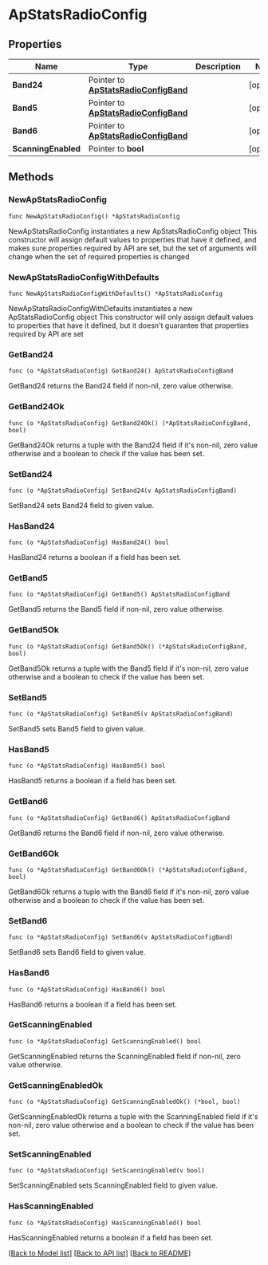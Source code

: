 # ApStatsRadioConfig

## Properties

Name | Type | Description | Notes
------------ | ------------- | ------------- | -------------
**Band24** | Pointer to [**ApStatsRadioConfigBand**](ApStatsRadioConfigBand.md) |  | [optional] 
**Band5** | Pointer to [**ApStatsRadioConfigBand**](ApStatsRadioConfigBand.md) |  | [optional] 
**Band6** | Pointer to [**ApStatsRadioConfigBand**](ApStatsRadioConfigBand.md) |  | [optional] 
**ScanningEnabled** | Pointer to **bool** |  | [optional] 

## Methods

### NewApStatsRadioConfig

`func NewApStatsRadioConfig() *ApStatsRadioConfig`

NewApStatsRadioConfig instantiates a new ApStatsRadioConfig object
This constructor will assign default values to properties that have it defined,
and makes sure properties required by API are set, but the set of arguments
will change when the set of required properties is changed

### NewApStatsRadioConfigWithDefaults

`func NewApStatsRadioConfigWithDefaults() *ApStatsRadioConfig`

NewApStatsRadioConfigWithDefaults instantiates a new ApStatsRadioConfig object
This constructor will only assign default values to properties that have it defined,
but it doesn't guarantee that properties required by API are set

### GetBand24

`func (o *ApStatsRadioConfig) GetBand24() ApStatsRadioConfigBand`

GetBand24 returns the Band24 field if non-nil, zero value otherwise.

### GetBand24Ok

`func (o *ApStatsRadioConfig) GetBand24Ok() (*ApStatsRadioConfigBand, bool)`

GetBand24Ok returns a tuple with the Band24 field if it's non-nil, zero value otherwise
and a boolean to check if the value has been set.

### SetBand24

`func (o *ApStatsRadioConfig) SetBand24(v ApStatsRadioConfigBand)`

SetBand24 sets Band24 field to given value.

### HasBand24

`func (o *ApStatsRadioConfig) HasBand24() bool`

HasBand24 returns a boolean if a field has been set.

### GetBand5

`func (o *ApStatsRadioConfig) GetBand5() ApStatsRadioConfigBand`

GetBand5 returns the Band5 field if non-nil, zero value otherwise.

### GetBand5Ok

`func (o *ApStatsRadioConfig) GetBand5Ok() (*ApStatsRadioConfigBand, bool)`

GetBand5Ok returns a tuple with the Band5 field if it's non-nil, zero value otherwise
and a boolean to check if the value has been set.

### SetBand5

`func (o *ApStatsRadioConfig) SetBand5(v ApStatsRadioConfigBand)`

SetBand5 sets Band5 field to given value.

### HasBand5

`func (o *ApStatsRadioConfig) HasBand5() bool`

HasBand5 returns a boolean if a field has been set.

### GetBand6

`func (o *ApStatsRadioConfig) GetBand6() ApStatsRadioConfigBand`

GetBand6 returns the Band6 field if non-nil, zero value otherwise.

### GetBand6Ok

`func (o *ApStatsRadioConfig) GetBand6Ok() (*ApStatsRadioConfigBand, bool)`

GetBand6Ok returns a tuple with the Band6 field if it's non-nil, zero value otherwise
and a boolean to check if the value has been set.

### SetBand6

`func (o *ApStatsRadioConfig) SetBand6(v ApStatsRadioConfigBand)`

SetBand6 sets Band6 field to given value.

### HasBand6

`func (o *ApStatsRadioConfig) HasBand6() bool`

HasBand6 returns a boolean if a field has been set.

### GetScanningEnabled

`func (o *ApStatsRadioConfig) GetScanningEnabled() bool`

GetScanningEnabled returns the ScanningEnabled field if non-nil, zero value otherwise.

### GetScanningEnabledOk

`func (o *ApStatsRadioConfig) GetScanningEnabledOk() (*bool, bool)`

GetScanningEnabledOk returns a tuple with the ScanningEnabled field if it's non-nil, zero value otherwise
and a boolean to check if the value has been set.

### SetScanningEnabled

`func (o *ApStatsRadioConfig) SetScanningEnabled(v bool)`

SetScanningEnabled sets ScanningEnabled field to given value.

### HasScanningEnabled

`func (o *ApStatsRadioConfig) HasScanningEnabled() bool`

HasScanningEnabled returns a boolean if a field has been set.


[[Back to Model list]](../README.md#documentation-for-models) [[Back to API list]](../README.md#documentation-for-api-endpoints) [[Back to README]](../README.md)



